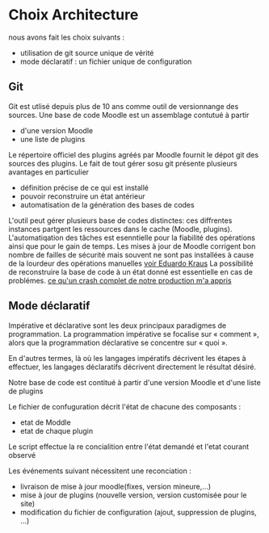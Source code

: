 # Choix Architecture

nous avons fait les choix suivants :
- utilisation de git source unique de vérité
- mode déclaratif : un fichier unique de configuration

## Git

Git est utlisé depuis plus de 10 ans comme outil de versionnange des sources.
Une base de code Moodle est un assemblage contutué à partir 
- d'une version Moodle 
- une liste de plugins

Le répertoire officiel des plugins agréés par Moodle fournit le dépot git des sources des plugins. 
Le fait de tout gérer sosu git présente plusieurs avantages  en particulier
- définition précise de ce qui est installé
- pouvoir reconstruire un état antérieur
- automatisation de la génération des bases de codes

L'outil peut gérer plusieurs base de codes distinctes: ces diffrentes instances partgent les ressources dans le cache (Moodle, plugins).
L'automatiqation des tâches est esenntielle pour la fiabilité des opérations ainsi que pour le gain de temps.
Les mises à jour de Moodle corrigent bon nombre de failles de sécurité mais souvent ne sont pas installées à cause de la lourdeur des opérations manuelles [voir Eduardo Kraus](https://moodle.org/user/view.php?id=1428341&course=5)
La possibilité de reconstruire la base de code à un état donné est essentielle en cas de problémes.
[ce qu'un crash complet de notre production m'a appris](https://www.youtube.com/watch?v=IY3S4l81aB4)

## Mode déclaratif

Impérative et déclarative sont les deux principaux paradigmes de programmation. La programmation impérative se focalise sur « comment », alors que la programmation déclarative se concentre sur « quoi ».

En d'autres termes, là où les langages impératifs décrivent les étapes à effectuer, les langages déclaratifs décrivent directement le résultat désiré.

Notre base de code est contitué à partir d'une version Moodle et d'une liste de plugins

Le fichier de confuguration décrit l'état de chacune des composants :

- etat de Moddle 
- etat de chaque plugin

Le script effectue la re concialition entre l'état demandé et l'etat courant observé

Les événements suivant nécessitent une reconciation :
- livraison de mise à jour moodle(fixes, version mineure,...)
- mise à jour de plugins (nouvelle version, version customisée pour le site)
- modification du fichier de configuration (ajout, suppression de plugins, ...)











